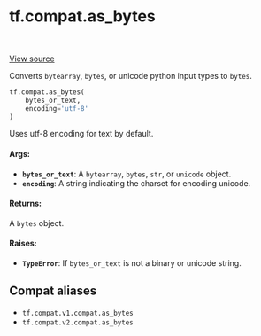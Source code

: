 <div itemscope itemtype="http://developers.google.com/ReferenceObject">
<meta itemprop="name" content="tf.compat.as_bytes" />
<meta itemprop="path" content="Stable" />
</div>

# tf.compat.as_bytes

<!-- Insert buttons and diff -->

<table class="tfo-notebook-buttons tfo-api" align="left">
</table>

<a target="_blank" href="/code/stable/tensorflow/python/util/compat.py">View source</a>



Converts `bytearray`, `bytes`, or unicode python input types to `bytes`.

``` python
tf.compat.as_bytes(
    bytes_or_text,
    encoding='utf-8'
)
```



<!-- Placeholder for "Used in" -->

Uses utf-8 encoding for text by default.

#### Args:


* <b>`bytes_or_text`</b>: A `bytearray`, `bytes`, `str`, or `unicode` object.
* <b>`encoding`</b>: A string indicating the charset for encoding unicode.


#### Returns:

A `bytes` object.



#### Raises:


* <b>`TypeError`</b>: If `bytes_or_text` is not a binary or unicode string.

## Compat aliases

* `tf.compat.v1.compat.as_bytes`
* `tf.compat.v2.compat.as_bytes`

